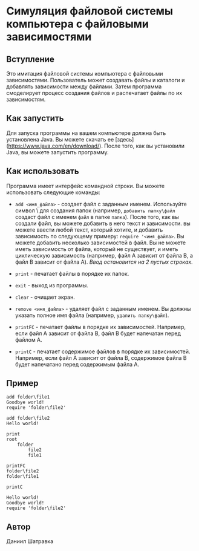 # Симуляция файловой системы компьютера с файловыми зависимостями

## Вступление

Это имитация файловой системы компьютера с файловыми зависимостями. Пользователь может создавать файлы и каталоги и добавлять зависимости между файлами. Затем программа смоделирует процесс создания файлов и распечатает файлы по их зависимостям.

## Как запустить

Для запуска программы на вашем компьютере должна быть установлена Java. Вы можете скачать ее [здесь] (https://www.java.com/en/download/). После того, как вы установили Java, вы можете запустить программу.

## Как использовать

Программа имеет интерфейс командной строки. Вы можете использовать следующие команды:

* `add <имя_файла>` - создает файл с заданным именем. Используйте символ \ для создания папок (например, `добавить папку\файл` создаст файл с именем `файл` в папке `папка`).
После того, как вы создали файл, вы можете добавить в него текст и зависимости. вы можете ввести любой текст, который хотите, и добавить зависимость по следующему примеру: `require '<имя_файла>`. Вы можете добавить несколько зависимостей в файл. Вы не можете иметь зависимость от файла, который не существует, и иметь циклическую зависимость (например, файл A зависит от файла B, а файл B зависит от файла A).
*Ввод остановится на 2 пустых строках.*

* `print` - печатает файлы в порядке их папок.

* `exit` - выход из программы.

* `clear` - очищает экран.

* `remove <имя_файла>` - удаляет файл с заданным именем. Вы должны указать полное имя файла (например, `удалить папку\файл`).

* `printFC` - печатает файлы в порядке их зависимостей. Например, если файл A зависит от файла B, файл B будет напечатан перед файлом A.

* `printC` - печатает содержимое файлов в порядке их зависимостей. Например, если файл A зависит от файла B, содержимое файла B будет напечатано перед содержимым файла A.

## Пример

```
add folder\file1
Goodbye world!
require 'folder\file2'

add folder\file2
Hello world!

print
root
    folder
        file2
        file1

printFC
folder\file2
folder\file1

printC

Hello world!
Goodbye world!
require 'folder\file2'
```

## Автор

Даниил Шатравка